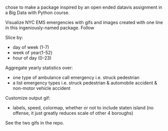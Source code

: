 chose to make a package inspired by an open ended datavis assignment in a Big Data with Python course.

Visualize NYC EMS emergencies with gifs and images created with one line in this ingeniously-named package. Follow 

Slice by:
  - day of week (1-7)
  - week of year(1-52)
  - hour of day (0-23)

Aggregate yearly statistics over:
  - one type of ambulance call emergency i.e. struck pedestrian
  - a list emergency types i.e. struck pedestrian & automobile accident & non-motor vehicle accident

Customize output gif:
  - labels, speed, colormap, whether or not to include staten island (no offense, it just greatly reduces scale of other 4 boroughs)
  
See the two gifs in the repo.

